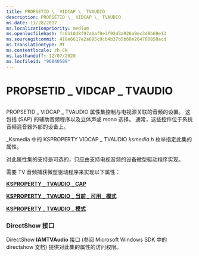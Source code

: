 ```yaml
---
title: PROPSETID \_ VIDCAP \_ TVAUDIO
description: PROPSETID \_ VIDCAP \_ TVAUDIO
ms.date: 11/28/2017
ms.localizationpriority: medium
ms.openlocfilehash: fc6110d8f97a1af9e3f92d3a926a9ec3d0b69e13
ms.sourcegitcommit: 418e6617e2a695c9cb4b37b5b60e264760858acd
ms.translationtype: MT
ms.contentlocale: zh-CN
ms.lasthandoff: 12/07/2020
ms.locfileid: "96840509"
---
```

# <a name="propsetid_vidcap_tvaudio"></a>PROPSETID \_ VIDCAP \_ TVAUDIO


## <span id="ddk_propsetid_vidcap_tvaudio_ks"></span><span id="DDK_PROPSETID_VIDCAP_TVAUDIO_KS"></span>


PROPSETID \_ VIDCAP \_ TVAUDIO 属性集控制与电视源关联的音频的设置。 这包括 (SAP) 的辅助音频程序以及立体声或 mono 选择。 通常，这些控件位于系统音频混音器外部的设备上。

\_Ksmedia 中的 KSPROPERTY VIDCAP \_ TVAUDIO *ksmedia.h* 枚举指定此集的属性。

对此属性集的支持是可选的，只应由支持电视音频的设备微型驱动程序实现。

需要 TV 音频捕获微型驱动程序来实现以下属性：

[**KSPROPERTY \_ TVAUDIO \_ CAP**](ksproperty-tvaudio-caps.md)

[**KSPROPERTY \_ TVAUDIO \_ 当前 \_ 可用 \_ 模式**](ksproperty-tvaudio-currently-available-modes.md)

[**KSPROPERTY \_ TVAUDIO \_ 模式**](ksproperty-tvaudio-mode.md)

### <a name="span-iddirectshow_interfacespanspan-iddirectshow_interfacespandirectshow-interface"></a><span id="directshow_interface"></span><span id="DIRECTSHOW_INTERFACE"></span>DirectShow 接口

DirectShow **IAMTVAudio** 接口 (参阅 Microsoft Windows SDK 中的 directshow 文档) 提供对此集的属性的访问权限。

 

 





